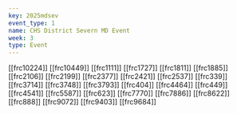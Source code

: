 ```yaml
---
key: 2025mdsev
event_type: 1
name: CHS District Severn MD Event
week: 3
type: Event
---
```

[[frc10224]]
[[frc10449]]
[[frc1111]]
[[frc1727]]
[[frc1811]]
[[frc1885]]
[[frc2106]]
[[frc2199]]
[[frc2377]]
[[frc2421]]
[[frc2537]]
[[frc339]]
[[frc3714]]
[[frc3748]]
[[frc3793]]
[[frc404]]
[[frc4464]]
[[frc449]]
[[frc4541]]
[[frc5587]]
[[frc623]]
[[frc7770]]
[[frc7886]]
[[frc8622]]
[[frc888]]
[[frc9072]]
[[frc9403]]
[[frc9684]]

